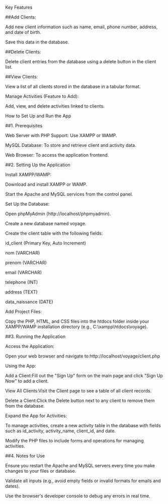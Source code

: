 

Key Features

##Add Clients:

Add new client information such as name, email, phone number, address, and date of birth.

Save this data in the database.

##Delete Clients:

Delete client entries from the database using a delete button in the client list.

##View Clients:

View a list of all clients stored in the database in a tabular format.

Manage Activities (Feature to Add):

Add, view, and delete activities linked to clients.

How to Set Up and Run the App

##1. Prerequisites

Web Server with PHP Support: Use XAMPP or WAMP.

MySQL Database: To store and retrieve client and activity data.

Web Browser: To access the application frontend.

##2. Setting Up the Application

Install XAMPP/WAMP:

Download and install XAMPP or WAMP.

Start the Apache and MySQL services from the control panel.

Set Up the Database:

Open phpMyAdmin (http://localhost/phpmyadmin).

Create a new database named voyage.

Create the client table with the following fields:

id_client (Primary Key, Auto Increment)

nom (VARCHAR)

prenom (VARCHAR)

email (VARCHAR)

telephone (INT)

address (TEXT)

data_naissance (DATE)

Add Project Files:

Copy the PHP, HTML, and CSS files into the htdocs folder inside your XAMPP/WAMP installation directory (e.g., C:\xampp\htdocs\voyage).

##3. Running the Application

Access the Application:

Open your web browser and navigate to:http://localhost/voyage/client.php

Using the App:

Add a Client:Fill out the "Sign Up" form on the main page and click "Sign Up Now" to add a client.

View All Clients:Visit the Client page to see a table of all client records.

Delete a Client:Click the Delete button next to any client to remove them from the database.

Expand the App for Activities:

To manage activities, create a new activity table in the database with fields such as id_activity, activity_name, client_id, and date.

Modify the PHP files to include forms and operations for managing activities.

##4. Notes for Use

Ensure you restart the Apache and MySQL servers every time you make changes to your files or database.

Validate all inputs (e.g., avoid empty fields or invalid formats for emails and dates).

Use the browser's developer console to debug any errors in real time.
